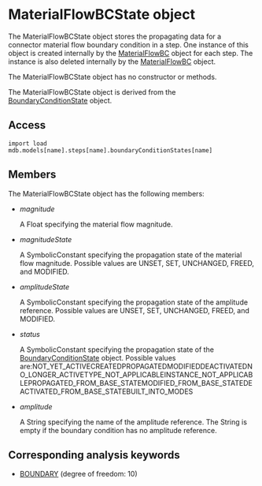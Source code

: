 # MaterialFlowBCState object

The MaterialFlowBCState object stores the propagating data for a connector material flow boundary condition in a step. One instance of this object is created internally by the [MaterialFlowBC](https://help.3ds.com/2022/english/DSSIMULIA_Established/SIMACAEKERRefMap/simaker-c-materialflowbcpyc.htm?ContextScope=all) object for each step. The instance is also deleted internally by the [MaterialFlowBC](https://help.3ds.com/2022/english/DSSIMULIA_Established/SIMACAEKERRefMap/simaker-c-materialflowbcpyc.htm?ContextScope=all) object.

The MaterialFlowBCState object has no constructor or methods.

The MaterialFlowBCState object is derived from the [BoundaryConditionState](https://help.3ds.com/2022/english/DSSIMULIA_Established/SIMACAEKERRefMap/simaker-c-boundaryconditionstatepyc.htm?ContextScope=all) object.

## Access

```
import load
mdb.models[name].steps[name].boundaryConditionStates[name]
```

## Members

The MaterialFlowBCState object has the following members:

- *magnitude*

  A Float specifying the material flow magnitude.

- *magnitudeState*

  A SymbolicConstant specifying the propagation state of the material flow magnitude. Possible values are UNSET, SET, UNCHANGED, FREED, and MODIFIED.

- *amplitudeState*

  A SymbolicConstant specifying the propagation state of the amplitude reference. Possible values are UNSET, SET, UNCHANGED, FREED, and MODIFIED.

- *status*

  A SymbolicConstant specifying the propagation state of the [BoundaryConditionState](https://help.3ds.com/2022/english/DSSIMULIA_Established/SIMACAEKERRefMap/simaker-c-boundaryconditionstatepyc.htm?ContextScope=all) object. Possible values are:NOT_YET_ACTIVECREATEDPROPAGATEDMODIFIEDDEACTIVATEDNO_LONGER_ACTIVETYPE_NOT_APPLICABLEINSTANCE_NOT_APPLICABLEPROPAGATED_FROM_BASE_STATEMODIFIED_FROM_BASE_STATEDEACTIVATED_FROM_BASE_STATEBUILT_INTO_MODES

- *amplitude*

  A String specifying the name of the amplitude reference. The String is empty if the boundary condition has no amplitude reference.



## Corresponding analysis keywords

- [BOUNDARY](https://help.3ds.com/2022/english/DSSIMULIA_Established/SIMACAEKEYRefMap/simakey-r-boundary.htm?ContextScope=all#simakey-r-boundary) (degree of freedom: 10)